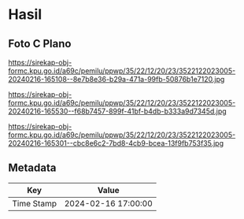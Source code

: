 # Hasil

## Foto C Plano

https://sirekap-obj-formc.kpu.go.id/a69c/pemilu/ppwp/35/22/12/20/23/3522122023005-20240216-165108--8e7b8e36-b29a-471a-99fb-50876b1e7120.jpg

https://sirekap-obj-formc.kpu.go.id/a69c/pemilu/ppwp/35/22/12/20/23/3522122023005-20240216-165530--f68b7457-899f-41bf-b4db-b333a9d7345d.jpg

https://sirekap-obj-formc.kpu.go.id/a69c/pemilu/ppwp/35/22/12/20/23/3522122023005-20240216-165301--cbc8e6c2-7bd8-4cb9-bcea-13f9fb753f35.jpg


## Metadata

| Key        | Value               |
| ---------- | ------------------- |
| Time Stamp | 2024-02-16 17:00:00 |



